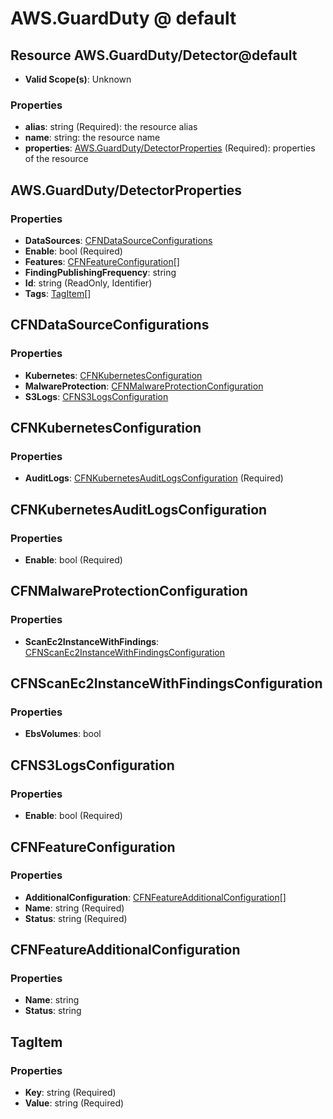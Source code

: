 # AWS.GuardDuty @ default

## Resource AWS.GuardDuty/Detector@default
* **Valid Scope(s)**: Unknown
### Properties
* **alias**: string (Required): the resource alias
* **name**: string: the resource name
* **properties**: [AWS.GuardDuty/DetectorProperties](#awsguarddutydetectorproperties) (Required): properties of the resource

## AWS.GuardDuty/DetectorProperties
### Properties
* **DataSources**: [CFNDataSourceConfigurations](#cfndatasourceconfigurations)
* **Enable**: bool (Required)
* **Features**: [CFNFeatureConfiguration](#cfnfeatureconfiguration)[]
* **FindingPublishingFrequency**: string
* **Id**: string (ReadOnly, Identifier)
* **Tags**: [TagItem](#tagitem)[]

## CFNDataSourceConfigurations
### Properties
* **Kubernetes**: [CFNKubernetesConfiguration](#cfnkubernetesconfiguration)
* **MalwareProtection**: [CFNMalwareProtectionConfiguration](#cfnmalwareprotectionconfiguration)
* **S3Logs**: [CFNS3LogsConfiguration](#cfns3logsconfiguration)

## CFNKubernetesConfiguration
### Properties
* **AuditLogs**: [CFNKubernetesAuditLogsConfiguration](#cfnkubernetesauditlogsconfiguration) (Required)

## CFNKubernetesAuditLogsConfiguration
### Properties
* **Enable**: bool (Required)

## CFNMalwareProtectionConfiguration
### Properties
* **ScanEc2InstanceWithFindings**: [CFNScanEc2InstanceWithFindingsConfiguration](#cfnscanec2instancewithfindingsconfiguration)

## CFNScanEc2InstanceWithFindingsConfiguration
### Properties
* **EbsVolumes**: bool

## CFNS3LogsConfiguration
### Properties
* **Enable**: bool (Required)

## CFNFeatureConfiguration
### Properties
* **AdditionalConfiguration**: [CFNFeatureAdditionalConfiguration](#cfnfeatureadditionalconfiguration)[]
* **Name**: string (Required)
* **Status**: string (Required)

## CFNFeatureAdditionalConfiguration
### Properties
* **Name**: string
* **Status**: string

## TagItem
### Properties
* **Key**: string (Required)
* **Value**: string (Required)

